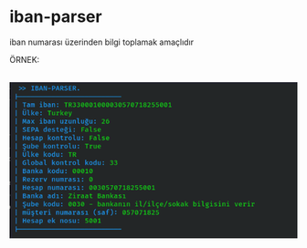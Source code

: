 # iban-parser
<p> iban numarası üzerinden bilgi toplamak amaçlıdır </p> 
<p> ÖRNEK: </p>
</br>
<img src="example2.png" /> 
